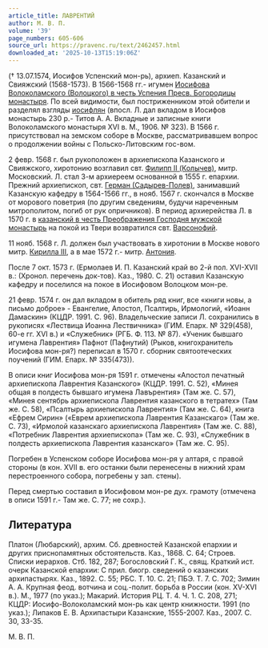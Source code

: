 ```yaml
---
article_title: ЛАВРЕНТИЙ
author: М. В. П.
volume: '39'
page_numbers: 605-606
source_url: https://pravenc.ru/text/2462457.html
downloaded_at: '2025-10-13T15:19:06Z'
---
```


(† 13.07.1574, Иосифов Успенский мон-рь), архиеп. Казанский и Свияжский (1568-1573). В 1566-1568 гг.- игумен [Иосифова Волоколамского (Волоцкого) в честь Успения Пресв. Богородицы монастыря](<https://pravenc.ru/text/Иосифова Волоколамского (Волоцкого) в честь Успения Пресв  Богородицы монастыря.html>). По всей видимости, был постриженником этой обители и разделял взгляды [иосифлян](https://pravenc.ru/text/ИОСИФЛЯНЕ.html) (впосл. Л. дал вкладом в Иосифов монастырь 230 р.- Титов А. А. Вкладные и записные книги Волоколамского монастыря XVI в. М., 1906. № 323). В 1566 г. присутствовал на земском соборе в Москве, рассматривавшем вопрос о продолжении войны с Польско-Литовским гос-вом.

2 февр. 1568 г. был рукоположен в архиепископа Казанского и Свияжского, хиротонию возглавил свт. [Филипп II (Колычев)](<https://pravenc.ru/text/Филипп II (Колычев).html>), митр. Московский. Л. стал 3-м архиереем основанной в 1555 г. епархии. Прежний архиепископ, свт. [Герман (Садырев-Полев)](<https://pravenc.ru/text/Герман (Садырев-Полев).html>), занимавший Казанскую кафедру в 1564-1566 гг., в нояб. 1567 г. скончался в Москве от морового поветрия (по другим сведениям, будучи нареченным митрополитом, погиб от рук опричников). В период архиерейства Л. в 1570 г. в [казанский в честь Преображения Господня мужской монастырь](<https://pravenc.ru/text/казанский в честь Преображения Господня мужской монастырь.html>) на покой из Твери возвратился свт. [Варсонофий](https://pravenc.ru/text/Варсонофий.html).

11 нояб. 1568 г. Л. должен был участвовать в хиротонии в Москве нового митр. [Кирилла III](<https://pravenc.ru/text/Кирилла III.html>), а в мае 1572 г.- митр. [Антония](https://pravenc.ru/text/АНТОНИЙ.html).

После 7 окт. 1573 г. (Ермолаев И. П. Казанский край во 2-й пол. XVI-XVII в.: (Хронол. перечень док-тов). Каз., 1980. С. 21) оставил Казанскую кафедру и поселился на покое в Иосифовом Волоцком мон-ре.

21 февр. 1574 г. он дал вкладом в обитель ряд книг, все «книги новы, а письмо доброе» - Евангелие, Апостол, Псалтирь, Ирмологий, «Иоанн Дамаскин» (КЦДР. 1991. С. 96). Владельческие записи Л. сохранились в рукописях «Лествица Иоанна Лествичника» (ГИМ. Епарх. № 329(458), 60-е гг. XVI в.) и «Служебник» (РГБ. Ф. 113. № 87). «Ученик бывшаго игумена Лаврентия» Пафнот (Пафнутий) (Рыков, книгохранитель Иосифова мон-ря?) переписал в 1570 г. сборник святоотеческих поучений (ГИМ. Епарх. № 335(473)).

В описи книг Иосифова мон-ря 1591 г. отмечены «Апостол печатный архиепископа Лаврентия Казанского» (КЦДР. 1991. С. 52), «Минея общая в полдесть бывшаго игумена Лавърентия» (Там же. С. 57), «Минея сентябрь архиепископа Лаврентия казанского в тетратех» (Там же. С. 58), «Псалтырь архиепископа Лаврентия» (Там же. С. 64), книга «Ефрем Сирин» («Еврем архиепископа Лаврентия Казанскаго» (Там же. С. 73), «Ирмолой казанскаго архиепископа Лаврентия» (Там же. С. 88), «Потребник Лаврентия архиепископа» (Там же. С. 93), «Служебник в полдесть архиепископа Лаврентия казанскаго» (Там же. С. 95).

Погребен в Успенском соборе Иосифова мон-ря у алтаря, с правой стороны (в кон. XVII в. его останки были перенесены в нижний храм перестроенного собора, погребены у зап. стены).

Перед смертью составил в Иосифовом мон-ре дух. грамоту (отмечена в описи 1591 г.- Там же. С. 77; не сохр.).

## Литература

Платон (Любарский), архим. Сб. древностей Казанской епархии и других приснопамятных обстоятельств. Каз., 1868. С. 64; Строев. Списки иерархов. Стб. 182, 287; Богословский Г. К., свящ. Краткий ист. очерк Казанской епархии: С прил. биогр. сведений о казанских архипастырях. Каз., 1892. С. 55; РБС. Т. 10. С. 21; ПБЭ. Т. 7. С. 702; Зимин А. А. Крупная феод. вотчина и соц.-полит. борьба в России (кон. XV-XVI в.). М., 1977 (по указ.); Макарий. История РЦ. Т. 4. Ч. 1. С. 208, 271; КЦДР: Иосифо-Волоколамский мон-рь как центр книжности. 1991 (по указ.); Липаков Е. В. Архипастыри Казанские, 1555-2007. Каз., 2007. С. 30, 33-35.

М. В. П.
